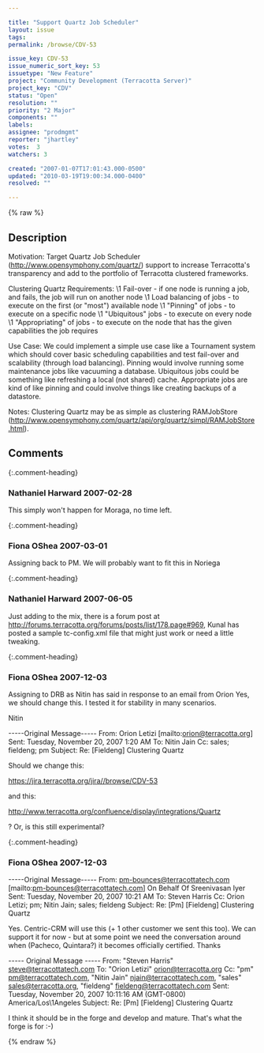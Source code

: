 ```yaml
---

title: "Support Quartz Job Scheduler"
layout: issue
tags: 
permalink: /browse/CDV-53

issue_key: CDV-53
issue_numeric_sort_key: 53
issuetype: "New Feature"
project: "Community Development (Terracotta Server)"
project_key: "CDV"
status: "Open"
resolution: ""
priority: "2 Major"
components: ""
labels: 
assignee: "prodmgmt"
reporter: "jhartley"
votes:  3
watchers: 3

created: "2007-01-07T17:01:43.000-0500"
updated: "2010-03-19T19:00:34.000-0400"
resolved: ""

---
```




{% raw %}



## Description

<div markdown="1" class="description">

Motivation:
Target Quartz Job Scheduler (http://www.opensymphony.com/quartz/) support to increase Terracotta's transparency and add to the portfolio of Terracotta clustered frameworks.

Clustering Quartz Requirements:
   \1 Fail-over - if one node is running a job, and fails, the job will run on another node
   \1 Load balancing of jobs - to execute on the first (or "most") available node
   \1 "Pinning" of jobs - to execute on a specific node
   \1 "Ubiquitous" jobs - to execute on every node
   \1 "Appropriating" of jobs - to execute on the node that has the given capabilities the job requires

Use Case:
We could implement a simple use case like a Tournament system which should cover basic scheduling capabilities and test fail-over and scalability (through load balancing).  Pinning would involve running some maintenance jobs like vacuuming a database.  Ubiquitous jobs could be something like refreshing a local (not shared) cache.  Appropriate jobs are kind of like pinning and could involve things like creating backups of a datastore.

Notes:
Clustering Quartz may be as simple as clustering RAMJobStore (http://www.opensymphony.com/quartz/api/org/quartz/simpl/RAMJobStore.html).


</div>

## Comments


{:.comment-heading}
### **Nathaniel Harward** <span class="date">2007-02-28</span>

<div markdown="1" class="comment">

This simply won't happen for Moraga, no time left.

</div>


{:.comment-heading}
### **Fiona OShea** <span class="date">2007-03-01</span>

<div markdown="1" class="comment">

Assigning back to PM. We will probably want to fit this in Noriega

</div>


{:.comment-heading}
### **Nathaniel Harward** <span class="date">2007-06-05</span>

<div markdown="1" class="comment">

Just adding to the mix, there is a forum post at http://forums.terracotta.org/forums/posts/list/178.page#969, Kunal has posted a sample tc-config.xml file that might just work or need a little tweaking.

</div>


{:.comment-heading}
### **Fiona OShea** <span class="date">2007-12-03</span>

<div markdown="1" class="comment">

Assigning to DRB as Nitin has said in response to an email from Orion
Yes, we should change this. I tested it for stability in many scenarios.

Nitin

-----Original Message-----
From: Orion Letizi [mailto:orion@terracotta.org]
Sent: Tuesday, November 20, 2007 1:20 AM
To: Nitin Jain
Cc: sales; fieldeng; pm
Subject: Re: [Fieldeng] Clustering Quartz

Should we change this:

https://jira.terracotta.org/jira//browse/CDV-53

and this:

http://www.terracotta.org/confluence/display/integrations/Quartz

?  Or, is this still experimental?

</div>


{:.comment-heading}
### **Fiona OShea** <span class="date">2007-12-03</span>

<div markdown="1" class="comment">

-----Original Message-----
From: pm-bounces@terracottatech.com [mailto:pm-bounces@terracottatech.com] On Behalf Of Sreenivasan Iyer
Sent: Tuesday, November 20, 2007 10:21 AM
To: Steven Harris
Cc: Orion Letizi; pm; Nitin Jain; sales; fieldeng
Subject: Re: [Pm] [Fieldeng] Clustering Quartz

Yes. 
Centric-CRM will use this (+ 1 other customer we sent this too). We can support it for now - but  at some point we need the conversation around when (Pacheco, Quintara?) it becomes officially certified.
Thanks


----- Original Message -----
From: "Steven Harris" <steve@terracottatech.com>
To: "Orion Letizi" <orion@terracotta.org>
Cc: "pm" <pm@terracottatech.com>, "Nitin Jain" <njain@terracottatech.com>, "sales" <sales@terracotta.org>, "fieldeng" <fieldeng@terracottatech.com>
Sent: Tuesday, November 20, 2007 10:11:16 AM (GMT-0800) America/Los\1Angeles
Subject: Re: [Pm] [Fieldeng] Clustering Quartz

I think it should be in the forge and develop and mature.
That's what the forge is for :-)



</div>



{% endraw %}

